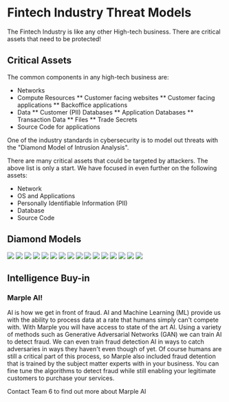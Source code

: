 # Fintech Industry Threat Models

The Fintech Industry is like any other High-tech business.  There are critical assets that need to be protected!

## Critical Assets

The common components in any high-tech business are:

* Networks
* Compute Resources
** Customer facing websites
** Customer facing applications
** Backoffice applications
* Data
** Customer (PII) Databases
** Application Databases
** Transaction Data
** Files
** Trade Secrets
* Source Code for applications

One of the industry standards in cybersecurity is to model out threats with the "Diamond Model of Intrusion Analysis".  

There are many critical assets that could be targeted by attackers.  The above list is only a start.  We have focused in even further on the following assets:

* Network
* OS and Applications
* Personally Identifiable Information (PII)
* Database
* Source Code

## Diamond Models

<img src="{{ '/assets/images/slidedeck/Slide23' | relative_url }}" />
<img src="{{ '/assets/images/slidedeck/Slide24' | relative_url }}" />
<img src="{{ '/assets/images/slidedeck/Slide25' | relative_url }}" />
<img src="{{ '/assets/images/slidedeck/Slide26' | relative_url }}" />
<img src="{{ '/assets/images/slidedeck/Slide27' | relative_url }}" />
<img src="{{ '/assets/images/slidedeck/Slide28' | relative_url }}" />
<img src="{{ '/assets/images/slidedeck/Slide29' | relative_url }}" />
<img src="{{ '/assets/images/slidedeck/Slide30' | relative_url }}" />
<img src="{{ '/assets/images/slidedeck/Slide31' | relative_url }}" />
<img src="{{ '/assets/images/slidedeck/Slide32' | relative_url }}" />
<img src="{{ '/assets/images/slidedeck/Slide33' | relative_url }}" />
<img src="{{ '/assets/images/slidedeck/Slide34' | relative_url }}" />
<img src="{{ '/assets/images/slidedeck/Slide35' | relative_url }}" />
<img src="{{ '/assets/images/slidedeck/Slide36' | relative_url }}" />
<img src="{{ '/assets/images/slidedeck/Slide37' | relative_url }}" />
<img src="{{ '/assets/images/slidedeck/Slide38' | relative_url }}" />

## Intelligence Buy-in

### Marple AI!

AI is how we get in front of fraud.  AI and Machine Learning (ML) provide us with the ability to process data at a rate that humans simply can't compete with.  With Marple you will have access to state of the art AI.  Using a variety of methods such as Generative Adversarial Networks (GAN) we can train AI to detect fraud.  We can even train fraud detection AI in ways to catch adversaries in ways they haven't even though of yet.  Of course humans are still a critical part of this process, so Marple also included fraud detention that is trained by the subject matter experts with in your business.  You can fine tune the algorithms to detect fraud while still enabling your legitimate customers to purchase your services.

Contact Team 6 to find out more about Marple AI
